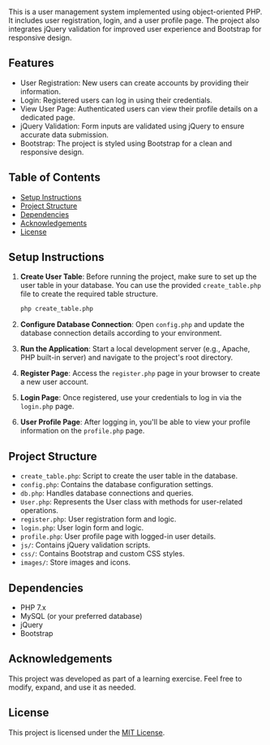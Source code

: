 This is a user management system implemented using object-oriented PHP. It includes user registration, login, and a user profile page. The project also integrates jQuery validation for improved user experience and Bootstrap for responsive design.

## Features

- User Registration: New users can create accounts by providing their information.
- Login: Registered users can log in using their credentials.
- View User Page: Authenticated users can view their profile details on a dedicated page.
- jQuery Validation: Form inputs are validated using jQuery to ensure accurate data submission.
- Bootstrap: The project is styled using Bootstrap for a clean and responsive design.

## Table of Contents

- [Setup Instructions](#setup-instructions)
- [Project Structure](#project-structure)
- [Dependencies](#dependencies)
- [Acknowledgements](#acknowledgements)
- [License](#license)

## Setup Instructions

1. **Create User Table**: Before running the project, make sure to set up the user table in your database. You can use the provided `create_table.php` file to create the required table structure.

    ```bash
    php create_table.php
    ```

2. **Configure Database Connection**: Open `config.php` and update the database connection details according to your environment.

3. **Run the Application**: Start a local development server (e.g., Apache, PHP built-in server) and navigate to the project's root directory.

4. **Register Page**: Access the `register.php` page in your browser to create a new user account.

5. **Login Page**: Once registered, use your credentials to log in via the `login.php` page.

6. **User Profile Page**: After logging in, you'll be able to view your profile information on the `profile.php` page.

## Project Structure

- `create_table.php`: Script to create the user table in the database.
- `config.php`: Contains the database configuration settings.
- `db.php`: Handles database connections and queries.
- `User.php`: Represents the User class with methods for user-related operations.
- `register.php`: User registration form and logic.
- `login.php`: User login form and logic.
- `profile.php`: User profile page with logged-in user details.
- `js/`: Contains jQuery validation scripts.
- `css/`: Contains Bootstrap and custom CSS styles.
- `images/`: Store images and icons.

## Dependencies

- PHP 7.x
- MySQL (or your preferred database)
- jQuery
- Bootstrap

## Acknowledgements

This project was developed as part of a learning exercise. Feel free to modify, expand, and use it as needed.

## License

This project is licensed under the [MIT License](LICENSE).
